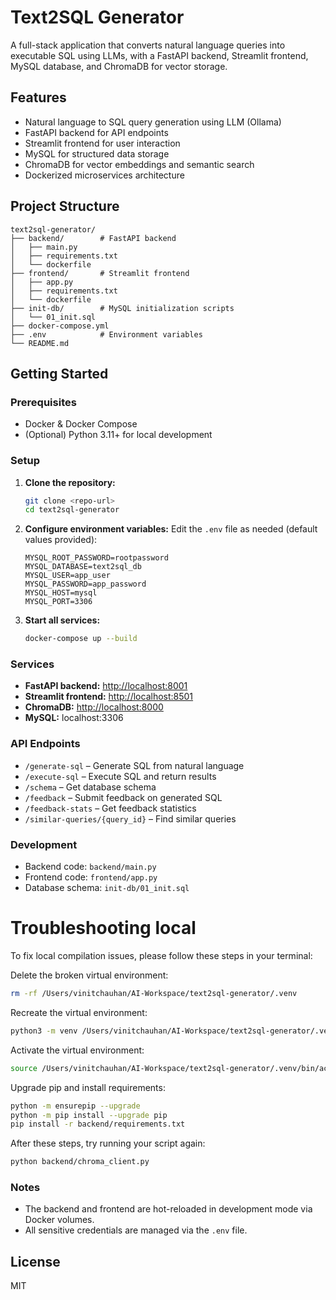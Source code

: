 # Text2SQL Generator

A full-stack application that converts natural language queries into executable SQL using LLMs, with a FastAPI backend, Streamlit frontend, MySQL database, and ChromaDB for vector storage.

## Features
- Natural language to SQL query generation using LLM (Ollama)
- FastAPI backend for API endpoints
- Streamlit frontend for user interaction
- MySQL for structured data storage
- ChromaDB for vector embeddings and semantic search
- Dockerized microservices architecture

## Project Structure
```
text2sql-generator/
├── backend/        # FastAPI backend
│   ├── main.py
│   ├── requirements.txt
│   └── dockerfile
├── frontend/       # Streamlit frontend
│   ├── app.py
│   ├── requirements.txt
│   └── dockerfile
├── init-db/        # MySQL initialization scripts
│   └── 01_init.sql
├── docker-compose.yml
├── .env            # Environment variables
└── README.md
```

## Getting Started

### Prerequisites
- Docker & Docker Compose
- (Optional) Python 3.11+ for local development

### Setup
1. **Clone the repository:**
   ```sh
   git clone <repo-url>
   cd text2sql-generator
   ```
2. **Configure environment variables:**
   Edit the `.env` file as needed (default values provided):
   ```env
   MYSQL_ROOT_PASSWORD=rootpassword
   MYSQL_DATABASE=text2sql_db
   MYSQL_USER=app_user
   MYSQL_PASSWORD=app_password
   MYSQL_HOST=mysql
   MYSQL_PORT=3306
   ```
3. **Start all services:**
   ```sh
   docker-compose up --build
   ```

### Services
- **FastAPI backend:** [http://localhost:8001](http://localhost:8001)
- **Streamlit frontend:** [http://localhost:8501](http://localhost:8501)
- **ChromaDB:** [http://localhost:8000](http://localhost:8000)
- **MySQL:** localhost:3306

### API Endpoints
- `/generate-sql` – Generate SQL from natural language
- `/execute-sql` – Execute SQL and return results
- `/schema` – Get database schema
- `/feedback` – Submit feedback on generated SQL
- `/feedback-stats` – Get feedback statistics
- `/similar-queries/{query_id}` – Find similar queries

### Development
- Backend code: `backend/main.py`
- Frontend code: `frontend/app.py`
- Database schema: `init-db/01_init.sql`


# Troubleshooting local

To fix local compilation issues, please follow these steps in your terminal:

Delete the broken virtual environment:
```bash
rm -rf /Users/vinitchauhan/AI-Workspace/text2sql-generator/.venv
```

Recreate the virtual environment:
```bash
python3 -m venv /Users/vinitchauhan/AI-Workspace/text2sql-generator/.venv
```

Activate the virtual environment:
```bash
source /Users/vinitchauhan/AI-Workspace/text2sql-generator/.venv/bin/activate
```

Upgrade pip and install requirements:
```bash
python -m ensurepip --upgrade
python -m pip install --upgrade pip
pip install -r backend/requirements.txt
```

After these steps, try running your script again:
```bash
python backend/chroma_client.py
```



### Notes
- The backend and frontend are hot-reloaded in development mode via Docker volumes.
- All sensitive credentials are managed via the `.env` file.

## License
MIT
